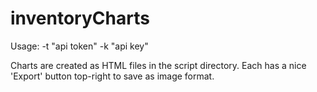 # inventoryCharts

Usage: -t "api token" -k "api key"

Charts are created as HTML files in the script directory.
Each has a nice 'Export' button top-right to save as image format.
